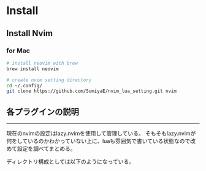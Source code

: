 # Install

## Install Nvim

### for Mac

```bash
# install neovim with brew
brew install neovim

# create nvim setting directory
cd ~/.config/
git clone https://github.com/SumiyaE/nvim_lua_setting.git nvim
```

## 各プラグインの説明

----
現在のnvimの設定はlazy.nvimを使用して管理している。
そもそもlazy.nvimが何をしているのかわかっていない上に、luaも雰囲気で書いている状態なので改めて設定を調べてまとめる。

ディレクトリ構成としては以下のようになっている。


